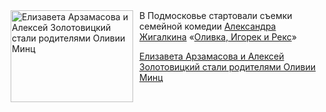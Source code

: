 <!--2025-09-03 11:45:26-->
<div class="yb">
  <div class="rss kino_kino"><a href="https://www.kino-teatr.ru/kino/news/y2025/9-3/38846/" title="Елизавета Арзамасова и Алексей Золотовицкий стали родителями Оливии Минц"><img src="https://www.kino-teatr.ru/news/6/4/38846/poster.jpg" width="196" height="147" align="left" hspace="5" style="margin: 0px 10px 0px 5px" alt="Елизавета Арзамасова и Алексей Золотовицкий стали родителями Оливии Минц"/></a>В Подмосковье стартовали съемки семейной комедии <a href=https://www.kino-teatr.ru/kino/director/ros/1505/bio/ target=_blank>Александра Жигалкина</a> «<a href=https://www.kino-teatr.ru/kino/movie/ros/200670/annot/ target=_blank>Оливка, Игорек и Рекс</a>» <p class="titl"><a href="https://www.kino-teatr.ru/kino/news/y2025/9-3/38846/">Елизавета Арзамасова и Алексей Золотовицкий стали родителями Оливии Минц</a></p></div>
</div>
